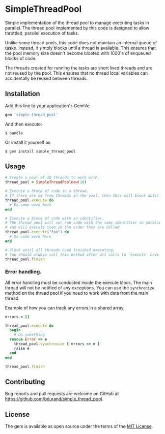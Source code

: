 # SimpleThreadPool

Simple implementation of the thread pool to manage executing tasks in parallel. The thread pool implemented by this code is designed to allow throttled, parallel execution of tasks.

Unlike some thread pools, this code does not maintain an internal queue of tasks. Instead, it simply blocks until a thread is available. This ensures that the pool memory size doesn't become bloated with 1000's of enqueued blocks of code.

The threads created for running the tasks are short lived threads and are not reused by the pool. This ensures that no thread local variables can accidentally be reused between threads.

## Installation

Add this line to your application's Gemfile:

```ruby
gem 'simple_thread_pool'
```

And then execute:

    $ bundle

Or install it yourself as:

    $ gem install simple_thread_pool

## Usage

```ruby
# Create a pool of 10 threads to work with.
thread_pool = SimpleThreadPoolnew(10)

# Execute a block of code in a thread.
# If there are no free threads in the pool, then this will block until one is freed up.
thread_pool.execute do
  # Do some work here
end

# Execute a block of code with an identifier.
# The thread pool will not run code with the same identifier in parallel
# and will execute them in the order they are called
thread_pool.execute("foo") do
  # Do some work here
end

# Block until all threads have finished executing.
# You should always call this method after all calls to `execute` have been made
thread_pool.finish
```

### Error handling.

All error handling must be conducted inside the execute block. The main thread will not be notified of any exceptions. You can use the `synchronize` method on the thread pool if you need to work with data from the main thread.

Example of how you can track any errors in a shared array.

```ruby
errors = []

thread_pool.execute do
  begin
    # Do something
  rescue Error => e
    thread_pool.synchronize { errors << e }
    raise e
  end
end

thread_pool.finish
```

## Contributing

Bug reports and pull requests are welcome on GitHub at https://github.com/bdurand/simple_thread_pool.

## License

The gem is available as open source under the terms of the [MIT License](https://opensource.org/licenses/MIT).
